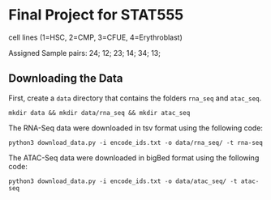 # Final Project for STAT555

cell lines (1=HSC, 2=CMP, 3=CFUE, 4=Erythroblast)

Assigned Sample pairs:
24; 12; 23; 14; 34; 13; 


## Downloading the Data 
First, create a ```data``` directory that contains the folders ```rna_seq``` and ``atac_seq``.

```
mkdir data && mkdir data/rna_seq && mkdir atac_seq
```
The RNA-Seq data were downloaded in tsv format using the following code:

```
python3 download_data.py -i encode_ids.txt -o data/rna_seq/ -t rna-seq
```

The ATAC-Seq data were downloaded in bigBed format using the following code:

```
python3 download_data.py -i encode_ids.txt -o data/atac_seq/ -t atac-seq
```